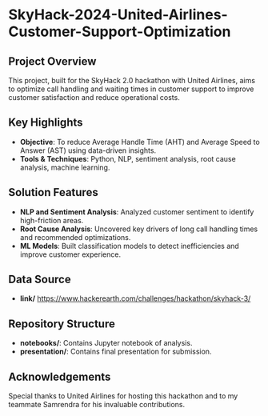 # SkyHack-2024-United-Airlines-Customer-Support-Optimization

## Project Overview
This project, built for the SkyHack 2.0 hackathon with United Airlines, aims to optimize call handling and waiting times in customer support to improve customer satisfaction and reduce operational costs.

## Key Highlights
- **Objective**: To reduce Average Handle Time (AHT) and Average Speed to Answer (AST) using data-driven insights.
- **Tools & Techniques**: Python, NLP, sentiment analysis, root cause analysis, machine learning.

## Solution Features
- **NLP and Sentiment Analysis**: Analyzed customer sentiment to identify high-friction areas.
- **Root Cause Analysis**: Uncovered key drivers of long call handling times and recommended optimizations.
- **ML Models**: Built classification models to detect inefficiencies and improve customer experience.

## Data Source
- **link/** https://www.hackerearth.com/challenges/hackathon/skyhack-3/

## Repository Structure
- **notebooks/**: Contains Jupyter notebook of analysis.
- **presentation/**: Contains final presentation for submission.

## Acknowledgements
Special thanks to United Airlines for hosting this hackathon and to my teammate Samrendra for his invaluable contributions.

